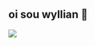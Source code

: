 ## oi sou wyllian 👋

<div>
  <img src="https://cdn.jsdelivr.net/gh/devicons/devicon@latest/devicon.min.css" <img>
</div>

